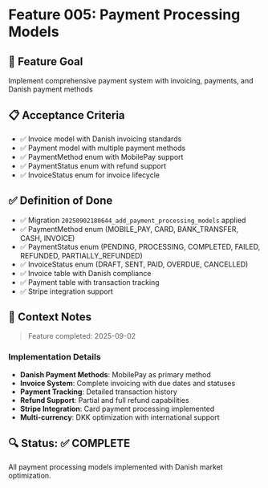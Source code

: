 # Feature 005: Payment Processing Models

## 🎯 Feature Goal
Implement comprehensive payment system with invoicing, payments, and Danish payment methods

## 📋 Acceptance Criteria
- ✅ Invoice model with Danish invoicing standards
- ✅ Payment model with multiple payment methods
- ✅ PaymentMethod enum with MobilePay support
- ✅ PaymentStatus enum with refund support
- ✅ InvoiceStatus enum for invoice lifecycle

## ✅ Definition of Done
- ✅ Migration `20250902180644_add_payment_processing_models` applied
- ✅ PaymentMethod enum (MOBILE_PAY, CARD, BANK_TRANSFER, CASH, INVOICE)
- ✅ PaymentStatus enum (PENDING, PROCESSING, COMPLETED, FAILED, REFUNDED, PARTIALLY_REFUNDED)
- ✅ InvoiceStatus enum (DRAFT, SENT, PAID, OVERDUE, CANCELLED)
- ✅ Invoice table with Danish compliance
- ✅ Payment table with transaction tracking
- ✅ Stripe integration support

## 📝 Context Notes
> Feature completed: 2025-09-02

### Implementation Details
- **Danish Payment Methods**: MobilePay as primary method
- **Invoice System**: Complete invoicing with due dates and statuses
- **Payment Tracking**: Detailed transaction history
- **Refund Support**: Partial and full refund capabilities
- **Stripe Integration**: Card payment processing implemented
- **Multi-currency**: DKK optimization with international support

## 🔍 Status: ✅ COMPLETE
All payment processing models implemented with Danish market optimization.
